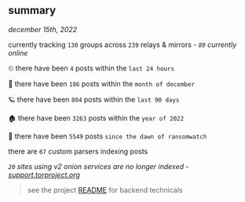 
## summary
_december 15th, 2022_

currently tracking `130` groups across `239` relays & mirrors - _`89` currently online_

⏲ there have been `4` posts within the `last 24 hours`

🦈 there have been `186` posts within the `month of december`

🪐 there have been `804` posts within the `last 90 days`

🏚 there have been `3263` posts within the `year of 2022`

🦕 there have been `5549` posts `since the dawn of ransomwatch`

there are `67` custom parsers indexing posts

_`20` sites using v2 onion services are no longer indexed - [support.torproject.org](https://support.torproject.org/onionservices/v2-deprecation/)_

> see the project [README](https://github.com/joshhighet/ransomwatch#ransomwatch--) for backend technicals
